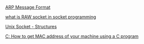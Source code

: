 [ARP Message Format](http://www.tcpipguide.com/free/t_ARPMessageFormat.htm)

[what is RAW socket in socket programming](https://stackoverflow.com/questions/14774668/what-is-raw-socket-in-socket-programming)

[Unix Socket - Structures](https://www.tutorialspoint.com/unix_sockets/socket_structures.htm)

[C: How to get MAC address of your machine using a C program](https://gist.github.com/evanslai/3711349)